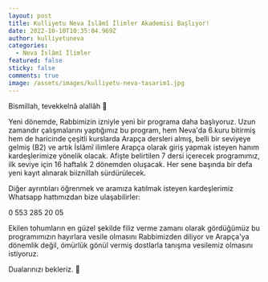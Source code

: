 ```yaml
---
layout: post
title: Kulliyetu Neva İslâmî İlimler Akademisi Başlıyor!
date: 2022-10-10T10:35:04.969Z
author: kulliyetuneva
categories:
  - Neva İslâmî İlimler
featured: false
sticky: false
comments: true
image: /assets/images/kulliyetu-neva-tasarim1.jpg
---
```

<!--StartFragment-->

Bismillah, tevekkelnâ alallâh 🌿

Yeni dönemde, Rabbimizin izniyle yeni bir programa daha başlıyoruz. Uzun zamandır çalışmalarını yaptığımız bu program, hem Neva'da 6.kuru bitirmiş hem de haricinde çeşitli kurslarda Arapça dersleri almış, belli bir seviyeye gelmiş (B2) ve artık İslâmî ilimlere Arapça olarak giriş yapmak isteyen hanım kardeşlerimize yönelik olacak. Afişte belirtilen 7 dersi içerecek programımız, ilk seviye için 16 haftalık 2 dönemden oluşacak. Her sene başında bir defa yeni kayıt alınarak biiznillah sürdürülecek. 

Diğer ayrıntıları öğrenmek ve aramıza katılmak isteyen kardeşlerimiz Whatsapp hattımızdan bize ulaşabilirler: 

0 553 285 20 05

Ekilen tohumların en güzel şekilde filiz verme zamanı olarak gördüğümüz bu programımızın hayırlara vesile olmasını Rabbimizden diliyor ve Arapça'ya dönemlik değil, ömürlük gönül vermiş dostlarla tanışma vesilemiz olmasını istiyoruz.

Dualarınızı bekleriz. 🌿

<!--EndFragment-->